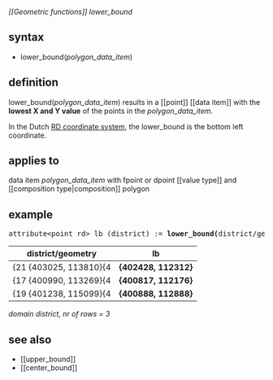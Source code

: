 *[[Geometric functions]] lower_bound*

## syntax

- lower_bound(*polygon_data_item*)

## definition

lower_bound(*polygon_data_item*) results in a [[point]] [[data item]] with the **lowest X and Y value** of the points in the *polygon_data_item*.

In the Dutch [RD coordinate system](https://nl.wikipedia.org/wiki/Rijksdriehoekscoördinaten), the lower_bound is the bottom left coordinate.

## applies to

data item *polygon_data_item* with fpoint or dpoint [[value type]] and [[composition type|composition]] polygon

## example
<pre>
attribute&lt;point_rd&gt; lb (district) := <B>lower_bound(</B>district/geometry<B>)</B>;
</pre>

| district/geometry      | **lb**               |
|------------------------|----------------------|
| {21 {403025, 113810}{4 | **{402428, 112312}** |
| {17 {400990, 113269}{4 | **{400817, 112176}** |
| {19 {401238, 115099}{4 | **{400888, 112888}** |

*domain district, nr of rows = 3*

## see also

- [[upper_bound]]
- [[center_bound]]